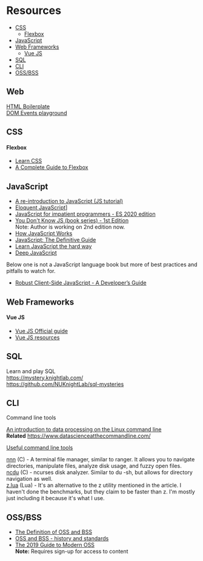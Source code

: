 # Resources
- [CSS](#css)
  - [Flexbox](#flexbox)
- [JavaScript](#javascript)
- [Web Frameworks](#web-frameworks)
  - [Vue JS](#vue-js)
- [SQL](#sql)
- [CLI](#cli)
- [OSS/BSS](#ossbss)


## Web
[HTML Boilerplate](https://www.matuzo.at/blog/html-boilerplate/)  
[DOM Events playground](https://domevents.dev/)  

## CSS
#### Flexbox
  - [Learn CSS](https://web.dev/learn/css/)
  - [A Complete Guide to Flexbox](https://css-tricks.com/snippets/css/a-guide-to-flexbox/)

## JavaScript
- [A re-introduction to JavaScript (JS tutorial)](https://developer.mozilla.org/en-US/docs/Web/JavaScript/A_re-introduction_to_JavaScript)
- [Eloquent JavaScript](https://eloquentjavascript.net/)]
- [JavaScript for impatient programmers - ES  2020 edition](https://exploringjs.com/impatient-js/toc.html)
- [You Don't Know JS (book series) - 1st Edition](https://github.com/getify/You-Dont-Know-JS/blob/1st-ed/README.md)  
Note: Author is working on 2nd edition now.
- [How JavaScript Works](https://www.amazon.com/How-JavaScript-Works-Douglas-Crockford/dp/1949815005)
- [JavaScript: The Definitive Guide](https://www.amazon.com/JavaScript-Definitive-Most-Used-Programming-Language/dp/1491952024/)
- [Learn JavaScript the hard way](https://learncodethehardway.org/javascript/)  
- [Deep JavaScript](https://exploringjs.com/deep-js/toc.html)

Below one is not a JavaScript language book but more of best practices and pitfalls to watch for.
- [Robust Client-Side JavaScript - A Developer’s Guide](https://molily.de/robust-javascript/)

## Web Frameworks
#### Vue JS
- [Vue JS Official guide](https://vuejs.org/v2/guide/)
- [Vue JS resources](https://github.com/vuejs/awesome-vue)

## SQL
Learn and play SQL  
https://mystery.knightlab.com/  
https://github.com/NUKnightLab/sql-mysteries

## CLI
Command line tools

[An introduction to data processing on the Linux command line](https://blog.robertelder.org/data-science-linux-command-line/)  
**Related**   https://www.datascienceatthecommandline.com/

[Useful command line tools](https://www.wezm.net/technical/2019/10/useful-command-line-tools/)

[nnn](https://github.com/jarun/nan) (C) - A terminal file manager, similar to ranger. It allows you to navigate directories, manipulate files, analyze disk usage, and fuzzy open files.  
[ncdu](https://dev.yorhel.nl/ncdu) (C) - ncurses disk analyzer. Similar to du -sh, but allows for directory navigation as well.  
[z.lua](https://github.com/skywind3000/z.lua) (Lua) - It's an alternative to the z utility mentioned in the article. I haven't done the benchmarks, but they claim to be faster than z. I'm mostly just including it because it's what I use.
 


## OSS/BSS
- [The Definition of OSS and BSS](https://www.ossline.com/2010/12/definition-oss-bss.html)
- [OSS and BSS - history and standards](http://passionateaboutoss.com/background/history-standards/)
- [The 2019 Guide to Modern OSS](https://www.ossline.com/the-guide-to-modern-oss)  
  **Note:** Requires sign-up for access to content
